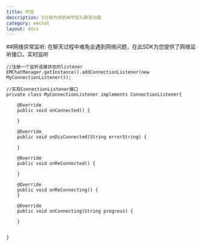 ```yaml
---
title: 环信
description: 5分钟为你的APP加入聊天功能
category: emchat
layout: docs
---
```


##网络异常监听:
在聊天过程中难免会遇到网络问题，在此SDK为您提供了网络监听接口，实时监听


	//注册一个监听连接状态的listener
	EMChatManager.getInstance().addConnectionListener(new MyConnectionListener());

	//实现ConnectionListener接口
	private class MyConnectionListener implements ConnectionListener{

		@Override
		public void onConnected() {
			
		}

		@Override
		public void onDisConnected(String errorString) {
			
		}

		@Override
		public void onReConnected() {
			
		}

		@Override
		public void onReConnecting() {
		}

		@Override
		public void onConnecting(String progress) {

		}
		
		
	}




